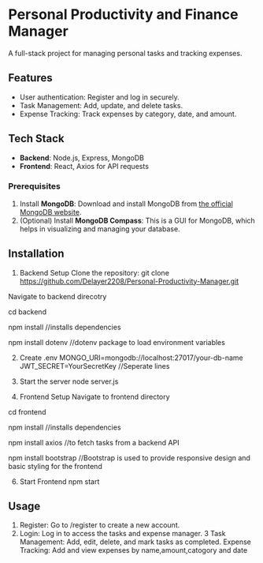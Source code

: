 # Personal Productivity and Finance Manager

A full-stack project for managing personal tasks and tracking expenses.

## Features
- User authentication: Register and log in securely.
- Task Management: Add, update, and delete tasks.
- Expense Tracking: Track expenses by category, date, and amount.

## Tech Stack
- **Backend**: Node.js, Express, MongoDB
- **Frontend**: React, Axios for API requests

### Prerequisites
1. Install **MongoDB**: Download and install MongoDB from [the official MongoDB website](https://www.mongodb.com/try/download/community).
2. (Optional) Install **MongoDB Compass**: This is a GUI for MongoDB, which helps in visualizing and managing your database.

## Installation
1.   Backend Setup
   Clone the repository:
   git clone https://github.com/Delayer2208/Personal-Productivity-Manager.git
 
  Navigate to backend direcotry
  
  cd backend
  
  npm install //installs dependencies
  
  npm install dotenv //dotenv package to load environment variables

2. Create .env
   MONGO_URI=mongodb://localhost:27017/your-db-name
   JWT_SECRET=YourSecretKey //Seperate lines
   
3.  Start the server
   node server.js

4.  Frontend Setup
   Navigate to frontend directory

cd frontend
   
   npm install //installs dependencies
   
   npm install axios //to fetch tasks from a backend API
   
   npm install bootstrap //Bootstrap is used to provide responsive design and basic styling for the frontend
    
6.   Start Frontend
    npm start

## Usage
1. Register: Go to /register to create a new account.
2. Login: Log in to access the tasks and expense manager.
3 Task Management: Add, edit, delete, and mark tasks as completed.
  Expense Tracking: Add and view expenses by name,amount,catogory and date
